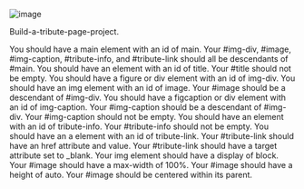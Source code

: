 ![image](https://github.com/lotsocoffee/Freecodecamp-Tribute-Page/assets/106696579/03616eec-aacc-491a-b2ad-1f346e9a52d8)

Build-a-tribute-page-project.

You should have a main element with an id of main.
Your #img-div, #image, #img-caption, #tribute-info, and #tribute-link should all be descendants of #main.
You should have an element with an id of title.
Your #title should not be empty.
You should have a figure or div element with an id of img-div.
You should have an img element with an id of image.
Your #image should be a descendant of #img-div.
You should have a figcaption or div element with an id of img-caption.
Your #img-caption should be a descendant of #img-div.
Your #img-caption should not be empty.
You should have an element with an id of tribute-info.
Your #tribute-info should not be empty.
You should have an a element with an id of tribute-link.
Your #tribute-link should have an href attribute and value.
Your #tribute-link should have a target attribute set to _blank.
Your img element should have a display of block.
Your #image should have a max-width of 100%.
Your #image should have a height of auto.
Your #image should be centered within its parent.

